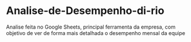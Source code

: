 # Analise-de-Desempenho-di-rio
Analise feita no Google Sheets, principal ferramenta da empresa, com objetivo de ver de forma mais detalhada o desempenho mensal da equipe
